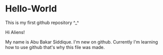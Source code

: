 # Hello-World
This is my first github repository  ^_^

Hi Aliens!

My name is Abu Bakar Siddique. I'm new on github. Currently I'm learning how to use github that's why this file was made.
